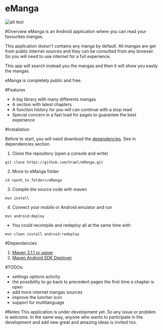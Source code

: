 eManga
======

![alt text](https://raw.github.com/Vrael/eManga/master/eManga.png "eManga print screen")

#Overview
eManga is an Android application where you can read your favourites mangas. 

This application doesn't contains any manga by default. All mangas are get from public internet sources and they can be consulted from any browser. So you will need to use internet for a full experience. 

This app will search instead you the mangas and then it will show you easily the mangas.

eManga is completely public and free. 

#Features

* A big library with many differents mangas
* A section with latest chapters
* A function history for you will can continue with a stop read
* Special concern in a fast load for pages to guarantee the best experience

#Installation

Before to start, you will need download the [dependencies](https://github.com/Vrael/eManga#dependencies). See in dependencies section.

1. Clone the repository (open a console and write)
```console
git clone https://github.com/Vrael/eManga.git
```

2. Move to eManga folder
```console
cd <path_to_folder>/eManga
```

3. Compile the source code with maven
```maven
mvn install
```

4. Connect your mobile or Android emulator and run
```mvn
mvn android:deploy
```

* You could recompile and redeploy all at the same time with
```
mvn clean install android:redeploy
```

#Dependencies
1. [Maven 3.1.1 or upper](http://maven.apache.org/download.cgi)
2. [Maven Android SDK Deployer](https://github.com/mosabua/maven-android-sdk-deployer)

#TODOs:
* settings options activity
* the possibility to go back to precedent pages the first time a chapter is open
* add more internet mangas sources
* improve the luncher icon
* support for multilanguage

#Notes
This application is under development yet. So any issue or problem is welcome. In the same way, anyone who wants to participate in the development and add new great and amazing ideas is invited too.
